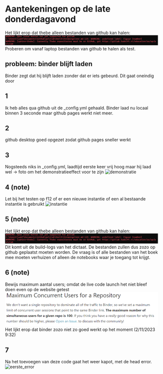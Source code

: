 # Aantekeningen op de late donderdagavond

Het lijkt erop dat thebe alleen bestanden van github kan halen: 
![thebeGithub](./images/thebeGithub.png)
Proberen om vanaf laptop bestanden van github te halen als test. 


## probleem: binder blijft laden

Binder zegt dat hij blijft laden zonder dat er iets gebeurd. Dit gaat oneindig door

## 1

Ik heb alles qua github uit de _config.yml gehaald. Binder laad nu locaal binnen 3 seconde maar github pages werkt niet meer.

## 2 

github desktop goed opgezet zodat github pages sneller werkt

## 3 

Nogsteeds niks in _config.yml, laadtijd eerste keer vrij hoog maar hij laad wel -> foto om het demonstratieeffect voor te zijn
![demonstratie](./images/demonstratieeffect.png)

## 4 (note)

Let bij het testen op f12 of er een nieuwe instantie of een al bestaande instantie is gebruikt 
![instantie](./images/isready.png)

## 5 (note)

Het lijkt erop dat thebe alleen bestanden van github kan halen: 
![thebeGithub](./images/thebeGithub.png)
Dit komt uit de build-logs van het dictaat. De bestanden zullen dus zozo op github geplaatst moeten worden.
De vraag is of alle bestanden van het boek mee moeten verhuizen of alleen de notebooks waar je toegang tot krijgt.

## 6 (note)

Bewijs maximum aantal users; omdat de live code launch het niet bleef doen even op de website getest
![binderUsers](./images/binder_max.png)
Het lijkt erop dat binder zozo niet zo goed werkt op het moment (2/11/2023 9:32)

## 7
Na het toevoegen van deze code gaat het weer kapot, met de head error.
![eerste_error](./images/url.png)